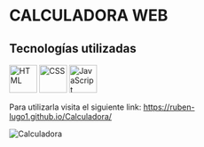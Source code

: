 
<h1 aling="center">CALCULADORA WEB</h1>
<h2>Tecnologías utilizadas</h2>
<div aline="left">
<div>
<img src="https://img.icons8.com/color/1x/html-5.png" title="HTML" alt="HTML" width="50" height="50"/>
<img src="https://img.icons8.com/color/1x/css3.png" title="CSS" alt="CSS" width="50" height="50"/>
<img src="https://img.icons8.com/color/1x/javascript.png" title="JavaScript" alt="JavaScript" width="50" height="50"/>
</div>

Para utilizarla visita el siguiente link: https://ruben-lugo1.github.io/Calculadora/

![Calculadora](https://user-images.githubusercontent.com/126286018/227402844-e536976b-a43a-4e50-aeff-880ec03c9953.png)

